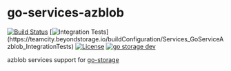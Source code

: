 # go-services-azblob

[![Build Status](https://github.com/beyondstorage/go-service-azblob/workflows/Unit%20Test/badge.svg?branch=master)](https://github.com/beyondstorage/go-service-azblob/actions?query=workflow%3A%22Unit+Test%22)
[![Integration Tests](https://teamcity.beyondstorage.io/app/rest/builds/buildType:(id:Services_GoServiceAzblob_IntegrationTests)/statusIcon)](https://teamcity.beyondstorage.io/buildConfiguration/Services_GoServiceAzblob_IntegrationTests)
[![License](https://img.shields.io/badge/license-apache%20v2-blue.svg)](https://github.com/Xuanwo/storage/blob/master/LICENSE)
[![go storage dev](https://img.shields.io/matrix/go-service-azblob:aos.dev.svg?server_fqdn=chat.aos.dev&label=%23go-service-azblob%3Aaos.dev&logo=matrix)](https://matrix.to/#/#go-service-azblob:aos.dev)

azblob services support for [go-storage](https://github.com/beyondstorage/go-storage)
